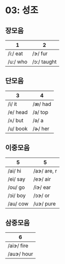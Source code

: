 # 03: 성조

## 장모음

| 1 | 2 |
|---|---|
|/i:/ eat|/ɝ/ fur|
|/u:/ who|/ɔ:/ taught|

## 단모음

| 3 | 4 |
|---|---|
|/i/ it|/æ/ had|
|/e/ head|/a/ top|
|/ʌ/ but|/ə/ a|
|/u/ book|/ɚ/ her|

## 이중모음

| 5 | 5 |
|---|---|
|/ai/ hi|/aɝ/ are, r|
|/ei/ say|/eɝ/ air|
|/ou/ go|/iɝ/ ear|
|/ɔi/ boy|/ɔɝ/ or|
|/au/ cow|/uɝ/ pure|

## 삼중모음

| 6 |
|---|
|/aiɝ/ fire|
|/auɝ/ hour|

